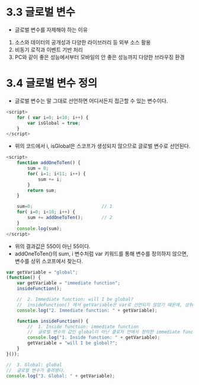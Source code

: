 # 3.3 글로벌 변수
- 글로벌 변수를 자제해야 하는 이유
1. 소스와 데이터의 공개성과 다양한 라이브러리 등 외부 소스 활용
2. 비동기 로직과 이벤트 기반 처리
3. PC와 같이 좋은 성능에서부터 모바일의 안 좋은 성능까지 다양한 브라우징 환경

# 3.4 글로벌 변수 정의
- 글로벌 변수는 말 그대로 선언하면 어디서든지 접근할 수 있는 변수이다.

```javascript
<script>
    for ( var i=0; i<10; i++) {
        var isGlobal = true;
    }
</script>
```

- 위의 코드에서 i, isGlobal은 스코프가 생성되지 않으므로 글로벌 변수로 선언된다.

```javascript
<script>
    function addOneToTen() {
        sum = 0;
        for( i=1; i<11; i++) {
            sum += i;
        }
        return sum;
    }

    sum=0;                          // 1
    for( i=0; i<10; i++) {
        sum += addOneToTen();       // 2
    }
    console.log(sum);
</script>
```
- 위의 결과값은 550이 아닌 55이다.
- addOneToTen()의 sum, i 변수처럼 var 키워드를 통해 변수를 정의하지 않으면, 변수를 상위 스코프에서 찾는다.

```javascript
var getVariable = "global";
(function() {
    var getVariable = "immediate function";
    insideFunction();

    //  2. Immediate function: will I be global?
    //  insideFunction() 에서 getVariable은 var로 선언되지 않았기 때문에, 상위 스코프의 getVariable = "immediate function" 값을 변경했다.
    console.log("2. Immediate function: " + getVariable);   

    function insideFunction() {
        //  1. Inside function: immediate function
        //  글로벌 변수의 값인 global이 아닌 클로저 안에서 정의한 immediate function이 출력된다.
        console.log("1. Inside function: " + getVariable);  
        getVariable = "will I be global?";
    }
}());

//  3. Global: global
//  글로벌 변수가 출려됐다.
console.log("3. Global: " + getVariable);